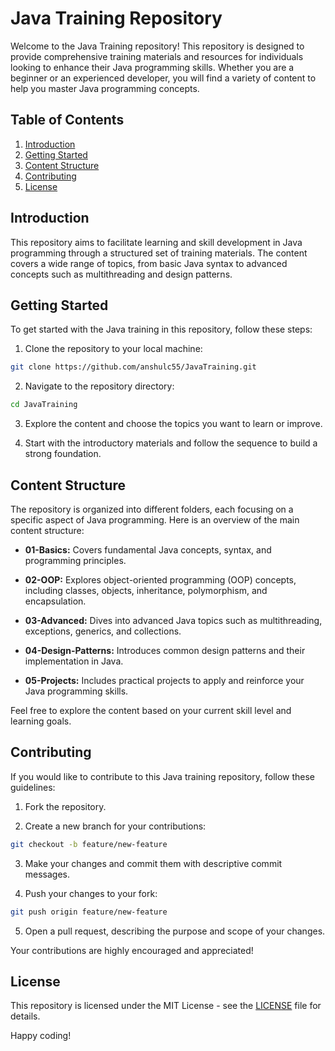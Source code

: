 # Java Training Repository

Welcome to the Java Training repository! This repository is designed to provide comprehensive training materials and resources for individuals looking to enhance their Java programming skills. Whether you are a beginner or an experienced developer, you will find a variety of content to help you master Java programming concepts.

## Table of Contents

1. [Introduction](#introduction)
2. [Getting Started](#getting-started)
3. [Content Structure](#content-structure)
4. [Contributing](#contributing)
5. [License](#license)

## Introduction

This repository aims to facilitate learning and skill development in Java programming through a structured set of training materials. The content covers a wide range of topics, from basic Java syntax to advanced concepts such as multithreading and design patterns.

## Getting Started

To get started with the Java training in this repository, follow these steps:

1. Clone the repository to your local machine:

```bash
git clone https://github.com/anshulc55/JavaTraining.git
```

2. Navigate to the repository directory:

```bash
cd JavaTraining
```

3. Explore the content and choose the topics you want to learn or improve.

4. Start with the introductory materials and follow the sequence to build a strong foundation.

## Content Structure

The repository is organized into different folders, each focusing on a specific aspect of Java programming. Here is an overview of the main content structure:

- **01-Basics:** Covers fundamental Java concepts, syntax, and programming principles.

- **02-OOP:** Explores object-oriented programming (OOP) concepts, including classes, objects, inheritance, polymorphism, and encapsulation.

- **03-Advanced:** Dives into advanced Java topics such as multithreading, exceptions, generics, and collections.

- **04-Design-Patterns:** Introduces common design patterns and their implementation in Java.

- **05-Projects:** Includes practical projects to apply and reinforce your Java programming skills.

Feel free to explore the content based on your current skill level and learning goals.

## Contributing

If you would like to contribute to this Java training repository, follow these guidelines:

1. Fork the repository.

2. Create a new branch for your contributions:

```bash
git checkout -b feature/new-feature
```

3. Make your changes and commit them with descriptive commit messages.

4. Push your changes to your fork:

```bash
git push origin feature/new-feature
```

5. Open a pull request, describing the purpose and scope of your changes.

Your contributions are highly encouraged and appreciated!

## License

This repository is licensed under the MIT License - see the [LICENSE](LICENSE) file for details.

Happy coding!
